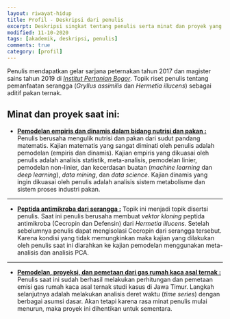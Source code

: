 ```yaml
---
layout: riwayat-hidup
title: Profil - Deskripsi dari penulis
excerpt: Deskripsi singkat tentang penulis serta minat dan proyek yang dikerjakan pada saat ini
modified: 11-10-2020
tags: [akademik, deskripsi, penulis]
comments: true
category: [profil]
---
```




Penulis mendapatkan gelar sarjana peternakan tahun 2017 dan magister sains tahun 2019 di <a href="https://ipb.ac.id/">_Institut Pertanian Bogor_</a>. Topik riset penulis tentang pemanfaatan serangga (_Gryllus assimilis_ dan _Hermetia illucens_) sebagai aditif pakan ternak.


## Minat dan proyek saat ini:


- [**Pemodelan empiris dan dinamis dalam bidang nutrisi dan pakan :**](https://www.researchgate.net/project/Animal-Science-nutrition-modelling)
Penulis berusaha mengulik nutrisi dan pakan dari sudut pandang matematis. Kajian matematis yang sangat diminati oleh penulis adalah pemodelan (empiris dan dinamis). Kajian empiris yang dikuasai oleh penulis adalah analisis statistik, meta-analisis, pemodelan linier, pemodelan non-linier, dan kecerdasan buatan (_machine learning_ dan _deep learning_), _data mining_, dan _data science_. Kajian dinamis yang ingin dikuasai oleh penulis adalah analisis sistem metabolisme dan sistem proses industri pakan.

--------------------------------------------------------------------------------------------------------------------------------------------------------------------------------------------------

- [**Peptida antimikroba dari serangga :**](https://www.researchgate.net/project/Animal-Science-antimicrobial-peptides)
Topik ini menjadi topik disertsi penulis. Saat ini penulis berusaha membuat _vektor kloning_ peptida antimikroba (Cecropin dan Defensin) dari _Hermetia illucens_. Setelah sebelumnya penulis dapat mengisolasi Cecropin dari serangga tersebut. Karena kondisi yang tidak memungkinkan maka kajian yang dilakukan oleh penulis saat ini diarahkan ke kajian pemodelan menggunakan meta-analisis dan analisis PCA.

--------------------------------------------------------------------------------------------------------------------------------------------------------------------------------------------------

- [**Pemodelan, proyeksi, dan pemetaan dari gas rumah kaca asal ternak :**](https://www.researchgate.net/project/Animal-Science-greenhouse-gases-from-livestock)
Penulis saat ini sudah berhasil melakukan perhitungan dan pemetaan emisi gas rumah kaca asal ternak studi kasus di Jawa Timur. Langkah selanjutnya adalah melakukan analisis deret waktu (_time series_) dengan berbagai asumsi dasar. Akan tetapi karena rasa minat penulis mulai menurun, maka proyek ini dihentikan untuk sementara.